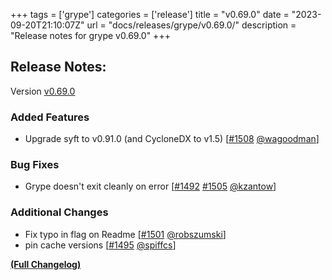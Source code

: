 +++
tags = ['grype']
categories = ['release']
title = "v0.69.0"
date = "2023-09-20T21:10:07Z"
url = "docs/releases/grype/v0.69.0/"
description = "Release notes for grype v0.69.0"
+++

## Release Notes:
Version [v0.69.0](https://github.com/anchore/grype/releases/tag/v0.69.0)

### Added Features

- Upgrade syft to v0.91.0 (and CycloneDX to v1.5) [[#1508](https://github.com/anchore/grype/pull/1508) [@wagoodman](https://github.com/wagoodman)]

### Bug Fixes

- Grype doesn't exit cleanly on error [[#1492](https://github.com/anchore/grype/issues/1492) [#1505](https://github.com/anchore/grype/pull/1505) [@kzantow](https://github.com/kzantow)]

### Additional Changes

- Fix typo in flag on Readme [[#1501](https://github.com/anchore/grype/pull/1501) [@robszumski](https://github.com/robszumski)]
- pin cache versions [[#1495](https://github.com/anchore/grype/pull/1495) [@spiffcs](https://github.com/spiffcs)]

**[(Full Changelog)](https://github.com/anchore/grype/compare/v0.68.1...v0.69.0)**
